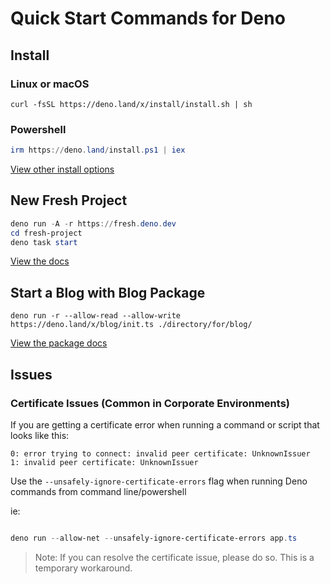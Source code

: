# Quick Start Commands for Deno

## Install

### Linux or macOS

```command
curl -fsSL https://deno.land/x/install/install.sh | sh
```

### Powershell

```PowerShell
irm https://deno.land/install.ps1 | iex
```

[View other install options](https://deno.land/manual/getting_started/installation)

## New Fresh Project

```powershell
deno run -A -r https://fresh.deno.dev
cd fresh-project
deno task start
```

[View the docs](https://fresh.deno.dev/docs/introduction)

## Start a Blog with Blog Package

```shell
deno run -r --allow-read --allow-write https://deno.land/x/blog/init.ts ./directory/for/blog/
```

[View the package docs](https://deno.land/x/blog)

## Issues

### Certificate Issues (Common in Corporate Environments)

If you are getting  a certificate error when running a command or script that looks like this:

```shell
0: error trying to connect: invalid peer certificate: UnknownIssuer
1: invalid peer certificate: UnknownIssuer
```
Use the `--unsafely-ignore-certificate-errors` flag when running Deno commands from command line/powershell

ie:

```powershell

deno run --allow-net --unsafely-ignore-certificate-errors app.ts
```

>Note: If you can resolve the certificate issue, please do so. This is a temporary workaround.




